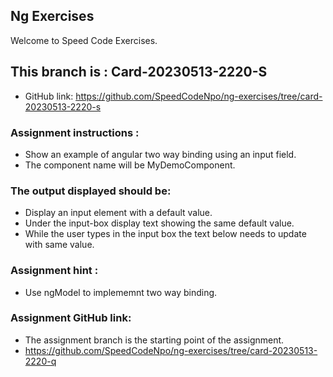 ## Ng Exercises

Welcome to Speed Code Exercises.

## This branch is : Card-20230513-2220-S

- GitHub link: https://github.com/SpeedCodeNpo/ng-exercises/tree/card-20230513-2220-s

### Assignment instructions :

- Show an example of angular two way binding using an input field.
- The component name will be MyDemoComponent.

### The output displayed should be:

- Display an input element with a default value.
- Under the input-box display text showing the same default value.
- While the user types in the input box the text below needs to update with same value.

### Assignment hint :

- Use ngModel to implememnt two way binding.

### Assignment GitHub link:

- The assignment branch is the starting point of the assignment.
- https://github.com/SpeedCodeNpo/ng-exercises/tree/card-20230513-2220-q
